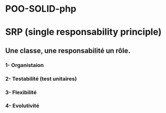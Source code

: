# POO-SOLID-php

# SRP (single responsability principle)

## Une classe, une responsabilité un rôle.

### 1- Organistaion

### 2- Testabilité (test unitaires)

### 3- Flexibilité

### 4- Evolutivité



